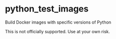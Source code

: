 # python_test_images

Build Docker images with specific versions of Python

This is not officially supported.  Use at your own risk.
